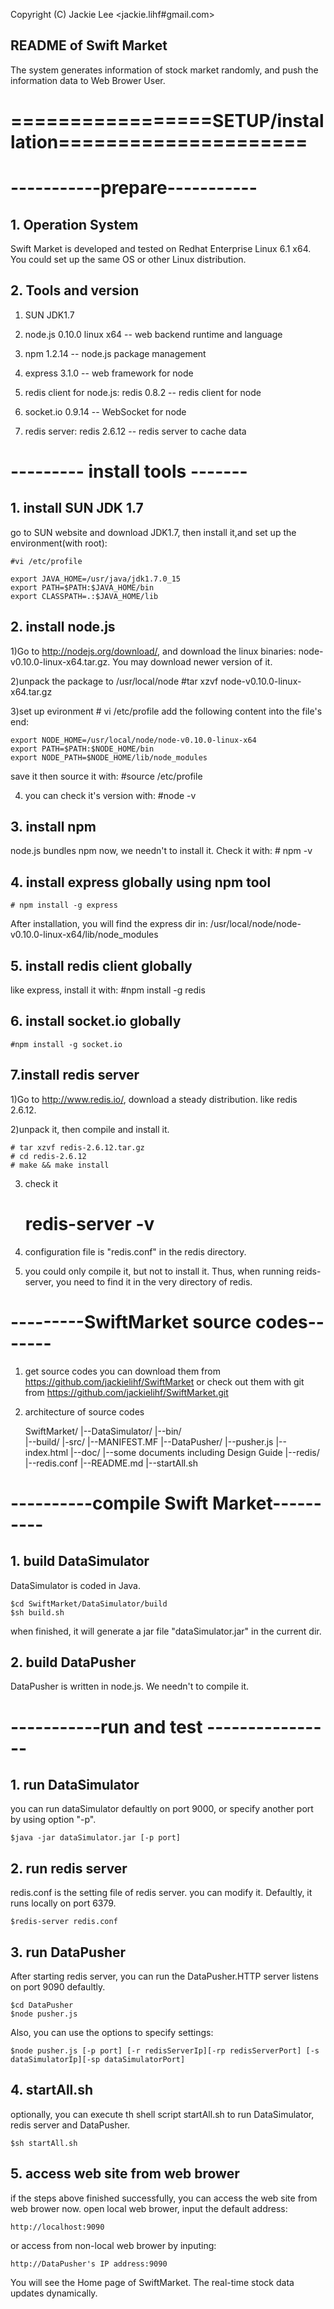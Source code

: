 
Copyright (C) Jackie Lee <jackie.lihf#gmail.com>
## README of Swift Market
The system generates information of stock market randomly, and push the information data to Web Brower User.

# =================SETUP/installation=====================

# -----------prepare-----------
## 1. Operation System
Swift Market is developed and tested on Redhat Enterprise Linux 6.1 x64. You could set up the same OS or other Linux distribution.

## 2. Tools and version

1) SUN JDK1.7

2) node.js 0.10.0 linux x64  -- web backend runtime and language

3) npm 1.2.14                -- node.js package management 

4) express 3.1.0             -- web framework for node

5) redis client for node.js: redis 0.8.2  -- redis client for node

6) socket.io 0.9.14                       -- WebSocket for node

7) redis server: redis 2.6.12             -- redis server to cache data


# --------- install tools -------
## 1. install SUN JDK 1.7
go to SUN website and download JDK1.7, then install it,and set up the environment(with root):

    #vi /etc/profile

    export JAVA_HOME=/usr/java/jdk1.7.0_15
    export PATH=$PATH:$JAVA_HOME/bin
    export CLASSPATH=.:$JAVA_HOME/lib


## 2. install node.js
1)Go to http://nodejs.org/download/, and download the linux binaries: node-v0.10.0-linux-x64.tar.gz. 
You may download newer version of it.

2)unpack the package to /usr/local/node
    #tar xzvf node-v0.10.0-linux-x64.tar.gz

3)set up evironment
    # vi /etc/profile
add the following content into the file's end:

    export NODE_HOME=/usr/local/node/node-v0.10.0-linux-x64
    export PATH=$PATH:$NODE_HOME/bin
    export NODE_PATH=$NODE_HOME/lib/node_modules

save it then source it with:
    #source /etc/profile

4) you can check it's version with:
    #node -v

## 3. install npm
node.js bundles npm now, we needn't to install it. Check it with:
    # npm -v

## 4. install express globally using npm tool
    # npm install -g express
After installation, you will find the express dir in: /usr/local/node/node-v0.10.0-linux-x64/lib/node_modules

## 5. install redis client globally
like express, install it with:
    #npm install -g redis

## 6. install socket.io globally
    #npm install -g socket.io

## 7.install redis server
1)Go to http://www.redis.io/, download a steady distribution. like redis 2.6.12.

2)unpack it, then compile and install it.

    # tar xzvf redis-2.6.12.tar.gz
    # cd redis-2.6.12
    # make && make install

3) check it

    # redis-server -v

4) configuration file is "redis.conf" in the redis directory.

5) you could only compile it, but not to install it. Thus, when running reids-server, you need to find it in the very directory of redis.

# ---------SwiftMarket source codes-------
1) get source codes
you can download them from https://github.com/jackielihf/SwiftMarket
or check out them with git from https://github.com/jackielihf/SwiftMarket.git

2) architecture of source codes

    SwiftMarket/
        |--DataSimulator/
            |--bin/                
            |--build/
            |-src/
            |--MANIFEST.MF
        |--DataPusher/
            |--pusher.js
            |--index.html
        |--doc/
            |--some documents including Design Guide
        |--redis/
            |--redis.conf
        |--README.md
        |--startAll.sh

# ----------compile Swift Market----------
## 1. build DataSimulator
DataSimulator is coded in Java.

    $cd SwiftMarket/DataSimulator/build
    $sh build.sh
when finished, it will generate a jar file "dataSimulator.jar" in the current dir.

## 2. build DataPusher
DataPusher is written in node.js. We needn't to compile it.


# -----------run and test ----------------
## 1. run DataSimulator
you can run dataSimulator defaultly on port 9000, or specify another port by using option "-p".

    $java -jar dataSimulator.jar [-p port]

## 2. run redis server
redis.conf is the setting file of redis server. you can modify it. Defaultly, it runs locally on port 6379.

    $redis-server redis.conf

## 3. run DataPusher
After starting redis server, you can run the DataPusher.HTTP server listens on port 9090 defaultly.

    $cd DataPusher
    $node pusher.js

Also, you can use the options to specify settings:

    $node pusher.js [-p port] [-r redisServerIp][-rp redisServerPort] [-s dataSimulatorIp][-sp dataSimulatorPort]

## 4. startAll.sh
optionally, you can execute th shell script startAll.sh to run DataSimulator, redis server and DataPusher.
    
    $sh startAll.sh

## 5. access web site from web brower
if the steps above finished successfully, you can access the web site from web brower now.
open local web brower, input the default address:

    http://localhost:9090

or access from non-local web brower by inputing: 

    http://DataPusher's IP address:9090

You will see the Home page of SwiftMarket. The real-time stock data updates dynamically.





